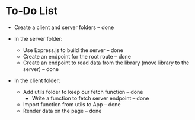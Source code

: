 # To-Do List

- Create a client and server folders – done

- In the server folder:

  - Use Express.js to build the server – done
  - Create an endpoint for the root route – done
  - Create an endpoint to read data from the library (move library to the server) – done

- In the client folder:
  - Add utils folder to keep our fetch function – done
    - Write a function to fetch server endpoint – done
  - Import function from utils to App – done
  - Render data on the page – done
